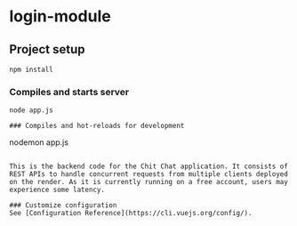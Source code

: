 # login-module

## Project setup
```
npm install
```
### Compiles and starts server
```
node app.js

### Compiles and hot-reloads for development
```
nodemon app.js
```

This is the backend code for the Chit Chat application. It consists of REST APIs to handle concurrent requests from multiple clients deployed on the render. As it is currently running on a free account, users may experience some latency.

### Customize configuration
See [Configuration Reference](https://cli.vuejs.org/config/).
